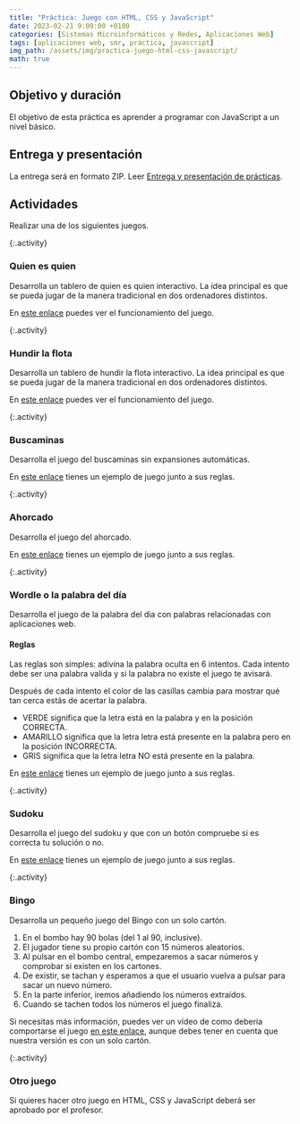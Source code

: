 ```yaml
---
title: "Práctica: Juego con HTML, CSS y JavaScript"
date: 2023-02-21 9:00:00 +0100
categories: [Sistemas Microinformáticos y Redes, Aplicaciones Web]
tags: [aplicaciones web, smr, práctica, javascript]
img_path: /assets/img/practica-juego-html-css-javascript/
math: true
---
```


## Objetivo y duración

El objetivo de esta práctica es aprender a programar con JavaScript a un nivel básico.

## Entrega y presentación

La entrega será en formato ZIP. Leer [Entrega y presentación de prácticas](/posts/entrega-presentacion-practicas/).

## Actividades

Realizar una de los siguientes juegos.

{:.activity}
### Quien es quien

Desarrolla un tablero de quien es quien interactivo. La idea principal es que se pueda jugar de la manera tradicional en dos ordenadores distintos.

En [este enlace](https://padresfrikis.com/como-se-juega-a-quien-es-quien/) puedes ver el funcionamiento del juego.

{:.activity}
### Hundir la flota

Desarrolla un tablero de hundir la flota interactivo. La idea principal es que se pueda jugar de la manera tradicional en dos ordenadores distintos.

En [este enlace](https://www.cope.es/actualidad/vivir/juegos-tradicionales/noticias/juegos-para-aislamiento-hundir-flota-20200413_678739#:~:text=Las%20reglas%20son%20muy%20f%C3%A1ciles,oponente%20seg%C3%BAn%20los%20vayas%20adivinando.) puedes ver el funcionamiento del juego.

{:.activity}
### Buscaminas

Desarrolla el juego del buscaminas sin expansiones automáticas.

En [este enlace](https://buscaminas.eu/reglas) tienes un ejemplo de juego junto a sus reglas.

{:.activity}
### Ahorcado

Desarrolla el juego del ahorcado. 

En [este enlace](https://lapalabradeldia.com/) tienes un ejemplo de juego junto a sus reglas.

{:.activity}
### Wordle o la palabra del día

Desarrolla el juego de la palabra del dia con palabras relacionadas con aplicaciones web.

#### Reglas

Las reglas son simples: adivina la palabra oculta en 6 intentos. Cada intento debe ser una palabra valida y si la palabra no existe el juego te avisará.

Después de cada intento el color de las casillas cambia para mostrar qué tan cerca estás de acertar la palabra.

- VERDE significa que la letra está en la palabra y en la posición CORRECTA.
- AMARILLO significa que la letra letra está presente en la palabra pero en la posición INCORRECTA.
- GRIS significa que la letra letra NO está presente en la palabra.

En [este enlace](https://lapalabradeldia.com/) tienes un ejemplo de juego junto a sus reglas.

{:.activity}
### Sudoku

Desarrolla el juego del sudoku y que con un botón compruebe si es correcta tu solución o no.

En [este enlace](https://sudoku.com/es/como-jugar/reglas-de-sudoku-para-principiantes/) tienes un ejemplo de juego junto a sus reglas.

{:.activity}
### Bingo

Desarrolla un pequeño juego del Bingo con un solo cartón.

1. En el bombo hay 90 bolas (del 1 al 90, inclusive).
1. El jugador tiene su propio cartón con 15 números aleatorios.
1. Al pulsar en el bombo central, empezaremos a sacar números y comprobar si existen en los cartones.
1. De existir, se tachan y esperamos a que el usuario vuelva a pulsar para sacar un nuevo número.
1. En la parte inferior, iremos añadiendo los números extraídos.
1. Cuando se tachen todos los números el juego finaliza.

Si necesitas más información, puedes ver un vídeo de como debería comportarse el juego [en este enlace](https://lenguajejs.com/retos/nivel-medio/bingo), aunque debes tener en cuenta que nuestra versión es con un solo cartón.

{:.activity}
### Otro juego

Si quieres hacer otro juego en HTML, CSS y JavaScript deberá ser aprobado por el profesor.